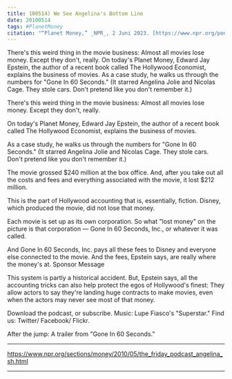 ```yaml
---
title: 100514) We See Angelina's Bottom Line
date: 20100514
tags: #PlanetMoney
citation: "“Planet Money,” _NPR_, 2 Juni 2023. [https://www.npr.org/podcasts/510289/planet-money](https://www.npr.org/podcasts/510289/planet-money) (diakses 4 Juni 2023)."
---
```


There's this weird thing in the movie business: Almost all movies lose money. Except they don't, really. On today's Planet Money, Edward Jay Epstein, the author of a recent book called The Hollywood Economist, explains the business of movies. As a case study, he walks us through the numbers for "Gone In 60 Seconds." (It starred Angelina Jolie and Nicolas Cage. They stole cars. Don't pretend like you don't remember it.)

There's this weird thing in the movie business: Almost all movies lose money. Except they don't, really.

On today's Planet Money, Edward Jay Epstein, the author of a recent book called The Hollywood Economist, explains the business of movies.

As a case study, he walks us through the numbers for "Gone In 60 Seconds." (It starred Angelina Jolie and Nicolas Cage. They stole cars. Don't pretend like you don't remember it.)

The movie grossed $240 million at the box office. And, after you take out all the costs and fees and everything associated with the movie, it lost $212 million.

This is the part of Hollywood accounting that is, essentially, fiction. Disney, which produced the movie, did not lose that money.

Each movie is set up as its own corporation. So what "lost money" on the picture is that corporation — Gone In 60 Seconds, Inc., or whatever it was called.

And Gone In 60 Seconds, Inc. pays all these fees to Disney and everyone else connected to the movie. And the fees, Epstein says, are really where the money's at.
Sponsor Message

This system is partly a historical accident. But, Epstein says, all the accounting tricks can also help protect the egos of Hollywood's finest: They allow actors to say they're landing huge contracts to make movies, even when the actors may never see most of that money.

Download the podcast, or subscribe. Music: Lupe Fiasco's "Superstar." Find us: Twitter/ Facebook/ Flickr.

After the jump: A trailer from "Gone In 60 Seconds."


----

https://www.npr.org/sections/money/2010/05/the_friday_podcast_angelina_sh.html



----
